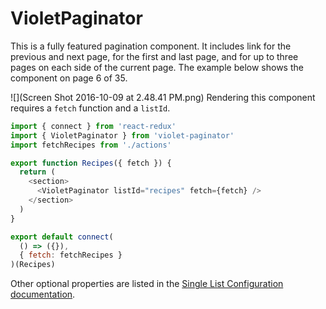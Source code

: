# VioletPaginator


This is a fully featured pagination component. It includes link for the previous and next page, for the first and last page, and for up to three pages on each side of the current page. The example below shows the component on page 6 of 35. 

![](Screen Shot 2016-10-09 at 2.48.41 PM.png)
Rendering this component requires a `fetch` function and a `listId`.

```javascript
import { connect } from 'react-redux'
import { VioletPaginator } from 'violet-paginator'
import fetchRecipes from './actions'

export function Recipes({ fetch }) {
  return (
    <section>
      <VioletPaginator listId="recipes" fetch={fetch} />
    </section>
  )
}

export default connect(
  () => ({}),
  { fetch: fetchRecipes }
)(Recipes)
```

Other optional properties are listed in the [Single List Configuration documentation](single_list_configuration.md).